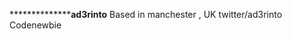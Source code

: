 ******************************ad3rinto****************
Based in manchester , UK
twitter/ad3rinto
Codenewbie
